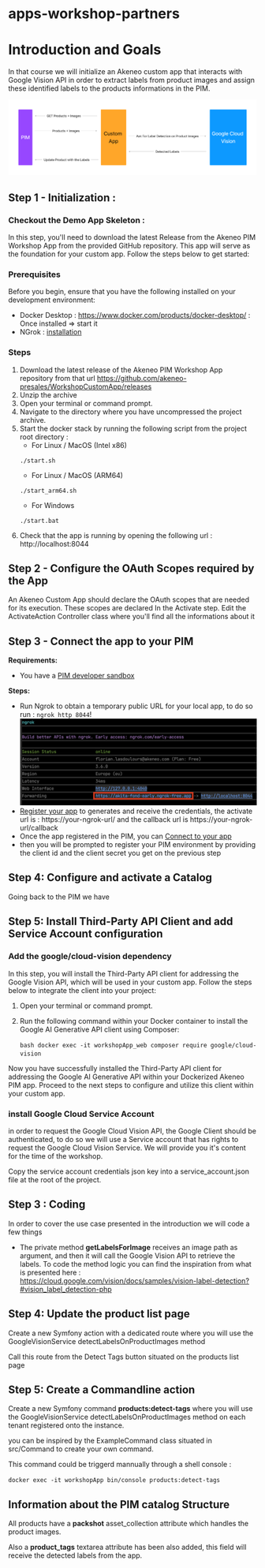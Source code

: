 # apps-workshop-partners

# Introduction and Goals
In that course we will initialize an Akeneo custom app that interacts with Google Vision API 
in order to extract labels from product images and assign these identified labels to the products informations in the PIM.

![diagram.png](diagram.png)


## Step 1 - Initialization : 

### Checkout the Demo App Skeleton :
In this step, you'll need to download the latest Release from the Akeneo PIM Workshop App from the provided GitHub repository. 
This app will serve as the foundation for your custom app.
Follow the steps below to get started:

### Prerequisites

Before you begin, ensure that you have the following installed on your development environment:

* Docker Desktop : https://www.docker.com/products/docker-desktop/ : Once installed  => start it
* NGrok : [installation](https://ngrok.com/download)

### Steps
1. Download the latest release of the Akeneo PIM Workshop App repository from that url https://github.com/akeneo-presales/WorkshopCustomApp/releases
2. Unzip the archive
3. Open your terminal or command prompt.
4. Navigate to the directory where you have uncompressed the project archive.
5. Start the docker stack by running the following script from the project root directory :
    - For Linux / MacOS (Intel x86)
    ```
    ./start.sh
    ```
    - For Linux / MacOS (ARM64)
    ```
    ./start_arm64.sh
    ```
   - For Windows
    ```
    ./start.bat
    ```
6. Check that the app is running by opening the following url : http://localhost:8044

## Step 2 - Configure the OAuth Scopes required by the App

An Akeneo Custom App should declare the OAuth scopes that are needed for its execution.
These scopes are declared In the Activate step.
Edit the ActivateAction Controller class where you'll find all the informations about it

## Step 3 - Connect the app to your PIM

**Requirements:**
- You have a [PIM developer sandbox](https://api.akeneo.com/apps/overview.html#app-developer-starter-kit)

**Steps:**
- Run Ngrok to obtain a temporary public URL for your local app, to do so run : ``ngrok http 8044``!
![ngrok.png](ngrok.png)
- [Register your app](https://api.akeneo.com/tutorials/how-to-get-your-app-token.html#step-3-declare-your-local-app-as-a-custom-app-in-your-sandbox-to-generate-credentials) to generates and receive the credentials, the activate url is : https://your-ngrok-url/ and the callback url is https://your-ngrok-url/callback
- Once the app registered in the PIM, you can [Connect to your app](https://api.akeneo.com/tutorials/how-to-get-your-app-token.html#step-4-run-your-local-app)
- then you will be prompted to register your PIM environment by providing the client id and the client secret you get on the previous step

## Step 4: Configure and activate a Catalog

Going back to the PIM we have 

## Step 5: Install Third-Party API Client and add Service Account configuration

### Add the google/cloud-vision dependency

In this step, you will install the Third-Party API client for addressing the Google Vision API, which will be used in your custom app. 
Follow the steps below to integrate the client into your project:

1. Open your terminal or command prompt.
2. Run the following command within your Docker container to install the Google AI Generative API client using Composer:

    ``bash
    docker exec -it workshopApp_web composer require google/cloud-vision
    ``

Now you have successfully installed the Third-Party API client for addressing the Google AI Generative API within your Dockerized Akeneo PIM app. Proceed to the next steps to configure and utilize this client within your custom app.

### install Google Cloud Service Account
in order to request the Google Cloud Vision API, the Google Client should be authenticated, 
to do so we will use a Service account that has rights to request the Google Cloud Vision Service.
We will provide you it's content for the time of the workshop.

Copy the service account credentials json key into a service_account.json file at the root of the project.


## Step 3 : Coding

In order to cover the use case presented in the introduction we will code a few things
* The private method **getLabelsForImage** receives an image path as argument, and then it will call the Google Vision API to retrieve the labels.
To code the method logic you can find the inspiration from what is presented here : https://cloud.google.com/vision/docs/samples/vision-label-detection?#vision_label_detection-php

## Step 4: Update the product list page

Create a new Symfony action with a dedicated route where you will use the GoogleVisionService detectLabelsOnProductImages method 

Call this route from the Detect Tags button situated on the products list page


## Step 5: Create a Commandline action

Create a new Symfony command **products:detect-tags** where you will use the GoogleVisionService detectLabelsOnProductImages method on each tenant registered onto the instance.

you can be inspired by the ExampleCommand class situated in src/Command to create your own command.

This command could be triggerd mannually through a shell console :

`docker exec -it workshopApp bin/console products:detect-tags`

## Information about the PIM catalog Structure

All products have a **packshot** asset_collection attribute which handles the product images.

Also a **product_tags** textarea attribute has been also added, this field will receive the detected labels from the app.
